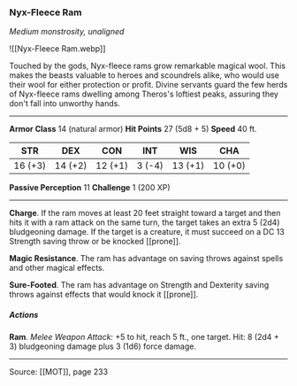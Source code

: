### Nyx-Fleece Ram
_Medium monstrosity, unaligned_

![[Nyx-Fleece Ram.webp]]

Touched by the gods, Nyx-fleece rams grow remarkable magical wool. This makes the beasts valuable to heroes and scoundrels alike, who would use their wool for either protection or profit. Divine servants guard the few herds of Nyx-fleece rams dwelling among Theros's loftiest peaks, assuring they don't fall into unworthy hands.




---

**Armor Class** 14 (natural armor)
**Hit Points** 27 (5d8 + 5)
**Speed** 40 ft.

| STR     | DEX     | CON     | INT     | WIS     | CHA     |
|---------|---------|---------|---------|---------|---------|
| 16 (+3) | 14 (+2) | 12 (+1) | 3 (-4) | 13 (+1) | 10 (+0) |

**Passive Perception** 11
**Challenge** 1 (200 XP)

---

**Charge**. If the ram moves at least 20 feet straight toward a target and then hits it with a ram attack on the same turn, the target takes an extra 5 (2d4) bludgeoning damage. If the target is a creature, it must succeed on a DC 13 Strength saving throw or be knocked [[prone]].

**Magic Resistance**. The ram has advantage on saving throws against spells and other magical effects.

**Sure-Footed**. The ram has advantage on Strength and Dexterity saving throws against effects that would knock it [[prone]].

##### Actions
**Ram**. _Melee Weapon Attack:_ +5 to hit, reach 5 ft., one target. Hit: 8 (2d4 + 3) bludgeoning damage plus 3 (1d6) force damage.


---

Source: [[MOT]], page 233